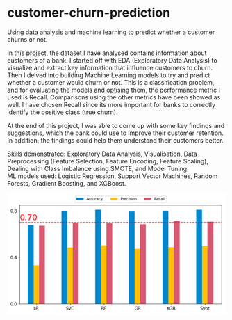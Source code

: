 # customer-churn-prediction
Using data analysis and machine learning to predict whether a customer churns or not.

In this project, the dataset I have analysed contains information about customers of a bank. I started off with EDA (Exploratory Data Analysis) to visualize and extract key information that influence customers to churn. Then I delved into building Machine Learning models to try and predict whether a customer would churn or not. This is a classification problem, and for evaluating the models and optising them, the performance metric I used is Recall. Comparisons using the other metrics have been showed as well. I have chosen Recall since its more important for banks to correctly identify the positive class (true churn).

At the end of this project, I was able to come up with some key findings and suggestions, which the bank could use to improve their customer retention. In addition, the findings could help them understand their customers better.

Skills demonstrated: Exploratory Data Analysis, Visualisation, Data Preprocessing (Feature Selection, Feature Encoding, Feature Scaling), Dealing with Class Imbalance using SMOTE, and Model Tuning.<br>
ML models used: Logistic Regression, Support Vector Machines, Random Forests, Gradient Boosting, and XGBoost.

<img src="metrics.png" alt="Alt text" title="ot">
